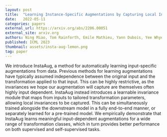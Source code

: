 ```yaml
---
layout: post
title:  "Learning Instance-Specific Augmentations by Capturing Local Invariances"
date:   2022-05-11
categories: papers
external_url: https://arxiv.org/abs/2206.00051
external_site: arxiv.org
authors: Ning Miao, Tom Rainforth, Emile Mathieu, Yann Dubois, Yee Whye Teh, Adam Foster, Hyunjik Kim
published: ICML 2023
thumbnail: assets/insta-aug-lemon.png
tag: paper
---
```


We introduce InstaAug, a method for automatically learning input-specific augmentations from data. Previous methods for learning augmentations have typically assumed independence between the original input and the transformation applied to that input. This can be highly restrictive, as the invariances we hope our augmentation will capture are themselves often highly input dependent. InstaAug instead introduces a learnable invariance module that maps from inputs to tailored transformation parameters, allowing local invariances to be captured. This can be simultaneously trained alongside the downstream model in a fully end-to-end manner, or separately learned for a pre-trained model. We empirically demonstrate that InstaAug learns meaningful input-dependent augmentations for a wide range of transformation classes, which in turn provides better performance on both supervised and self-supervised tasks.
<!--more-->